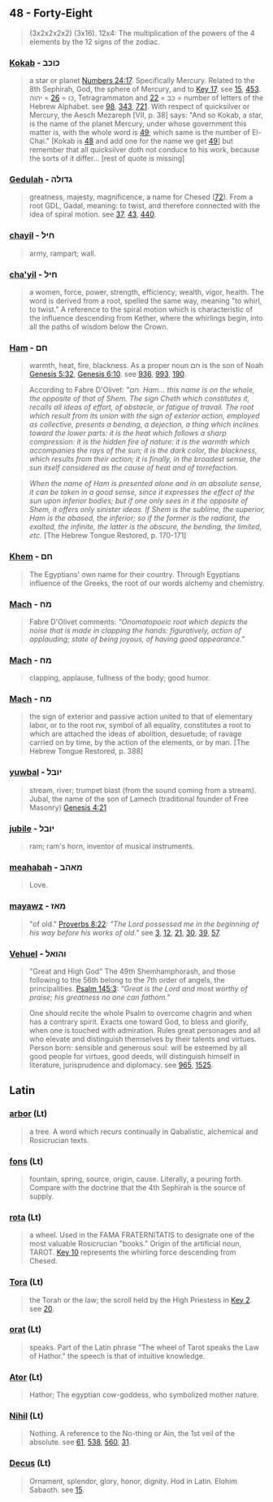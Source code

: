 ## 48 - Forty-Eight
> (3x2x2x2x2) (3x16). 12x4: The multiplication of the powers of the 4 elements by the 12 signs of the zodiac.

### [Kokab](/keys/KVKB) - כוכב
> a star or planet [Numbers 24:17](http://biblehub.com/numbers/24-17.htm). Specifically Mercury. Related to the 8th Sephirah, God, the sphere of Mercury, and to [Key 17](17). see [15](15), [453](453). כו = [26](26) = יהוה, Tetragrammaton and כב = [22](22) = number of letters of the Hebrew Alphabet. see [98](98), [343](343), [721](721). With respect of quicksilver or Mercury, the Aesch Mezareph [VII, p. 38] says: "And so Kokab, a star, is the name of the planet Mercury, under whose government this matter is, with the whole word is [49](49); which same is the number of El-Chai." [Kokab is [48](48) and add one for the name we get [49](49)] but remember that all quicksilver doth not conduce to his work, because the sorts of it differ... [rest of quote is missing]

### [Gedulah](/keys/GDVLH) - גדולה
> greatness, majesty, magnificence, a name for Chesed ([72](72)). From a root GDL, Gadal, meaning: to twist, and therefore connected with the idea of spiral motion. see [37](37), [43](43), [440](440).

### [chayil](/keys/ChIL) - חיל
> army, rampart; wall.

### [cha'yil](/keys/CHIL) - חיל
> a women, force, power, strength, efficiency; wealth, vigor, health. The word is derived from a root, spelled the same way, meaning "to whirl, to twist." A reference to the spiral motion which is characteristic of the influence descending from Kether, where the whirlings begin, into all the paths of wisdom below the Crown.

### [Ham](/keys/ChM) - חם
> warmth, heat, fire, blackness. As a proper noun חם is the son of Noah [Genesis 5:32](http://biblehub.com/genesis/5-32.htm), [Genesis 6:10](http://biblehub.com/genesis/6-10.htm). see [936](936), [993](993), [190](190).

> According to Fabre D'Olivet: *"חם. Ham... this name is on the whole, the opposite of that of Shem. The sign Cheth which constitutes it, recalls all ideas of effort, of obstacle, or fatigue of travail. The root which result from its union with the sign of exterior action, employed as collective, presents a bending, a dejection, a thing which inclines toward the lower parts: it is the heat which follows a sharp compression: it is the hidden fire of nature: it is the warmth which accompanies the rays of the sun; it is the dark color, the blackness, which results from their action; it is finally, in the broadest sense, the sun itself considered as the cause of heat and of torrefaction.*

> *When the name of Ham is presented alone and in an absolute sense, it can be taken in a good sense, since it expresses the effect of the sun upon inferior bodies; but if one only sees in it the opposite of Shem, it offers only sinister ideas. If Shem is the sublime, the superior, Ham is the abased, the inferior; so if the former is the radiant, the exalted, the infinite, the latter is the obscure, the bending, the limited, etc.* [The Hebrew Tongue Restored, p. 170-171]

### [Khem](/keys/ChM) - חם
> The Egyptians' own name for their country. Through Egyptians influence of the Greeks, the root of our words alchemy and chemistry.

### [Mach](/keys/MCh) - מח
> Fabre D'Olivet comments: *"Onomatopoeic root which depicts the noise that is made in clapping the hands: figuratively, action of applauding; state of being joyous, of having good appearance."*

### [Mach](/keys/MCh) - מח
> clapping, applause, fullness of the body; good humor.

### [Mach](/keys/MCh) - מח
> the sign of exterior and passive action united to that of elementary labor, or to the root אח, symbol of all equality, constitutes a root to which are attached the ideas of abolition, desuetude; of ravage carried on by time, by the action of the elements, or by man. [The Hebrew Tongue Restored, p. 388]

### [yuwbal](/keys/IVBL) - יובל
> stream, river; trumpet blast (from the sound coming from a stream). Jubal, the name of the son of Lamech (traditional founder of Free Masonry) [Genesis 4:21](http://biblehub.com/genesis/4-21.htm)

### [jubile](/keys/IVBL) - יובל
> ram; ram's horn, inventor of musical instruments.

### [meahabah](/keys/MAHB) - מאהב
> Love.

### [mayawz](/keys/MAZ) - מאז
> "of old." [Proverbs 8:22](http://biblehub.com/proverbs/8-22.htm): *"The Lord possessed me in the beginning of his way before his works of old."* see [3](3), [12](12), [21](21), [30](30), [39](39), [57](57).

### [Vehuel](/keys/VHVAL) - והואל
> "Great and High God" The 49th Shemhamphorash, and those following to the 56th belong to the 7th order of angels, the principalities. [Psalm 145:3](http://biblehub.com/psalms/145-3.htm): *"Great is the Lord and most worthy of praise; his greatness no one can fathom."*

> One should recite the whole Psalm to overcome chagrin and when has a contrary spirit. Exacts one toward God, to bless and glorify, when one is touched with admiration. Rules great personages and all who elevate and distinguish themselves by their talents and virtues. Person born: sensible and generous soul: will be esteemed by all good people for virtues, good deeds, will distinguish himself in literature, jurisprudence and diplomacy. see [965](965), [1525](1525).

## Latin

### [arbor](/latin?word=arbor) (Lt)
> a tree. A word which recurs continually in Qabalistic, alchemical and Rosicrucian texts.

### [fons](/latin?word=fons) (Lt)
> fountain, spring, source, origin, cause. Literally, a pouring forth. Compare with the doctrine that the 4th Sephirah is the source of supply.

### [rota](/latin?word=rota) (Lt)
> a wheel. Used in the FAMA FRATERNITATIS to designate one of the most valuable Rosicrucian "books." Origin of the artificial noun, TAROT. [Key 10](10) represents the whirling force descending from Chesed.

### [Tora](/latin?word=Tora) (Lt)
> the Torah or the law; the scroll held by the High Priestess in [Key 2](2). see [20](20).

### [orat](/latin?word=orat) (Lt)
> speaks. Part of the Latin phrase "The wheel of Tarot speaks the Law of Hathor." the speech is that of intuitive knowledge.

### [Ator](/latin?word=Ator) (Lt)
> Hathor; The egyptian cow-goddess, who symbolized mother nature.

### [Nihil](/latin?word=Nihil) (Lt)
> Nothing. A reference to the No-thing or Ain, the 1st veil of the absolute. see [61](61), [538](538), [560](560), [31](31).

### [Decus](/latin?word=Decus) (Lt)
> Ornament, splendor, glory, honor, dignity. Hod in Latin. Elohim Sabaoth. see [15](15).